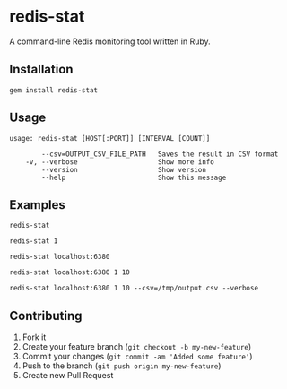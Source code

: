 # redis-stat

A command-line Redis monitoring tool written in Ruby.

## Installation

```
gem install redis-stat
```

## Usage

```
usage: redis-stat [HOST[:PORT]] [INTERVAL [COUNT]]

        --csv=OUTPUT_CSV_FILE_PATH   Saves the result in CSV format
    -v, --verbose                    Show more info
        --version                    Show version
        --help                       Show this message
```

## Examples

```
redis-stat

redis-stat 1

redis-stat localhost:6380

redis-stat localhost:6380 1 10

redis-stat localhost:6380 1 10 --csv=/tmp/output.csv --verbose
```

## Contributing

1. Fork it
2. Create your feature branch (`git checkout -b my-new-feature`)
3. Commit your changes (`git commit -am 'Added some feature'`)
4. Push to the branch (`git push origin my-new-feature`)
5. Create new Pull Request
